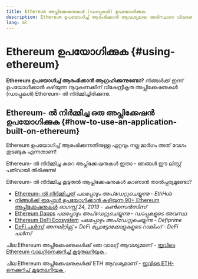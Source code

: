 ```yaml
---
title: Ethereum അപ്ലിക്കേഷനുകൾ (ഡാപ്പുകൾ) ഉപയോഗിക്കുക
description: Ethereum ഉപയോഗിച്ച് ആരംഭിക്കാൻ ആവശ്യമായ അടിസ്ഥാന വിവരങ്ങൾ.
lang: ml
---
```


# Ethereum ഉപയോഗിക്കുക {#using-ethereum}

<div class="featured">

**Ethereum ഉപയോഗിച്ച് ആരംഭിക്കാൻ ആഗ്രഹിക്കുന്നുണ്ടോ?** നിങ്ങൾക്ക് ഇന്ന് ഉപയോഗിക്കാൻ കഴിയുന്ന നൂറുകണക്കിന് വികേന്ദ്രീകൃത അപ്ലിക്കേഷനുകൾ (ഡാപ്പുകൾ) Ethereum- ൽ നിർമ്മിച്ചിരിക്കുന്നു.

</div>

## Ethereum- ൽ നിർമ്മിച്ച ഒരു അപ്ലിക്കേഷൻ ഉപയോഗിക്കുക {#how-to-use-an-application-built-on-ethereum}

Ethereum ഉപയോഗിച്ച് ആരംഭിക്കുന്നതിനുള്ള ഏറ്റവും നല്ല മാർഗം അത് വേഗം തുടങ്ങുക എന്നതാണ്!

Ethereum- ൽ നിർമ്മിച്ച കുറെ അപ്ലിക്കേഷനുകൾ ഇതാ - ഞങ്ങൾ ഈ ലിസ്റ്റ് പതിവായി തിരിക്കുന്നു!

<RandomAppList />

Ethereum- ൽ നിർമ്മിച്ച കൂടുതൽ ആപ്ലിക്കേഷനുകൾ കാണാൻ താൽപ്പര്യമുണ്ടോ?

- [Ethereum- ൽ നിർമ്മിച്ചത്](https://docs.ethhub.io/built-on-ethereum/built-on-ethereum/) _പലപ്പോഴും അപ്‌ഡേറ്റുചെയ്യുന്നു - EthHub_
- [നിങ്ങൾക്ക് ഇപ്പോൾ ഉപയോഗിക്കാൻ കഴിയുന്ന 90+ Ethereum അപ്ലിക്കേഷനുകൾ](https://media.consensys.net/40-ethereum-apps-you-can-use-right-now-d643333769f7) _ഓഗസ്റ്റ് 24, 2019 - കൺസെൻസിസ്_
- [Ethereum Dapps](https://www.stateofthedapps.com/rankings/platform/ethereum) _പലപ്പോഴും അപ്‌ഡേറ്റുചെയ്യുന്നു - ഡാപ്പുകളുടെ അവസ്ഥ_
- [Ethereum DeFi Ecosystem](https://defiprime.com/ethereum) _പലപ്പോഴും അപ്‌ഡേറ്റുചെയ്യുന്നു - Defiprime_
- [DeFi പൾസ്](https://defipulse.com/) _അനലിറ്റിക്സ് + DeFi പ്രോട്ടോക്കോളുകളുടെ റാങ്കിംഗ് - DeFi പൾസ്_

ചില Ethereum അപ്ലിക്കേഷനുകൾക്ക് ഒരു വാലറ്റ് ആവശ്യമാണ് - [ ഇവിടെ Ethereum വാലറ്റിനെക്കുറിച്ച് കൂടുതലറിയുക ](/ml/wallets/).

ചില Ethereum അപ്ലിക്കേഷനുകൾക്ക് ETH ആവശ്യമാണ് - [ ഇവിടെ ETH-നെക്കുറിച്ച് കൂടുതലറിയുക ](/ml/eth/).
